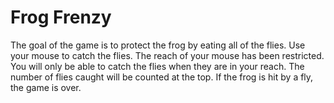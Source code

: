 # Frog Frenzy

The goal of the game is to protect the frog by eating all of the flies. Use your mouse to catch the flies. The reach of your mouse has been restricted. You will only be able to catch the flies when they are in your reach. The number of flies caught will be counted at the top. If the frog is hit by a fly, the game is over. 
